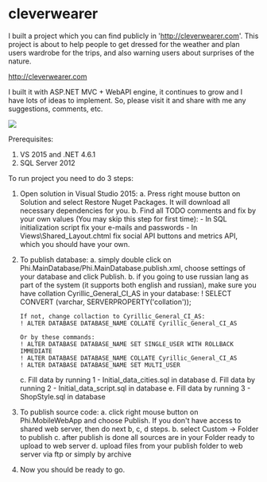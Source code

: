 # cleverwearer

I built a project which you can find publicly in 'http://cleverwearer.com'. This project is about to help people to get dressed for the weather and plan users wardrobe for the trips, and also warning users about surprises of the nature.

http://cleverwearer.com

I built it with ASP.NET MVC + WebAPI engine, it continues to grow and I have lots of ideas to implement. So, please visit it and share with me any suggestions, comments, etc.

![](http://cleverwearer.com/img/CleverWearerIcon_48px.png)

Prerequisites:
1. VS 2015 and .NET 4.6.1
2. SQL Server 2012

To run project you need to do 3 steps:

1. Open solution in Visual Studio 2015:
    a. Press right mouse button on Solution and select Restore Nuget Packages. It will download all necessary dependencies for you.
    b. Find all TODO comments and fix by your own values (You may skip this step for first time):
       - In SQL initialization script fix your e-mails and passwords
       - In Views\Shared\_Layout.chtml fix social API buttons and metrics API, which you should have your own.
   
2. To publish database:
    a. simply double click on Phi.MainDatabase/Phi.MainDatabase.publish.xml, choose settings of your database and click Publish.
    b. if you going to use russian lang as part of the system (it supports both english and russian), make sure you have collation Cyrillic_General_CI_AS in your database:
       ! SELECT CONVERT (varchar, SERVERPROPERTY('collation'));
       
       If not, change collaction to Cyrillic_General_CI_AS:
       ! ALTER DATABASE DATABASE_NAME COLLATE Cyrillic_General_CI_AS
       
       Or by these commands:
       ! ALTER DATABASE DATABASE_NAME SET SINGLE_USER WITH ROLLBACK IMMEDIATE
       ! ALTER DATABASE DATABASE_NAME COLLATE Cyrillic_General_CI_AS
       ! ALTER DATABASE DATABASE_NAME SET MULTI_USER
       
    c. Fill data by running 1 - Initial_data_cities.sql in database
    d. Fill data by running 2 - Initial_data_script.sql in database
    e. Fill data by running 3 - ShopStyle.sql in database

3. To publish source code:
    a. click right mouse button on Phi.MobileWebApp and choose Publish. If you don't have access to shared web server, then do next b, c, d steps.
    b. select Custom -> Folder to publish
    c. after publish is done all sources are in your Folder ready to upload to web server
    d. upload files from your publish folder to web server via ftp or simply by archive

4. Now you should be ready to go.